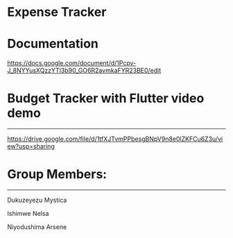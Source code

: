 # Expense Tracker

# Documentation
https://docs.google.com/document/d/1Pcpv-J_8NYYusXQzzYTl3b90_GO6R2avmkaFYR23BE0/edit

# Budget Tracker with Flutter video demo 
---------------------------
https://drive.google.com/file/d/1tfXJTvmPPbesgBNpV9n8e0lZKFCu6Z3u/view?usp=sharing

# Group Members:
---------------
Dukuzeyezu Mystica

Ishimwe Nelsa

Niyodushima Arsene
